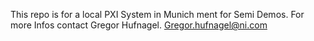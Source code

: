 This repo is for a local PXI System in Munich ment for Semi Demos.
For more Infos contact Gregor Hufnagel. Gregor.hufnagel@ni.com
